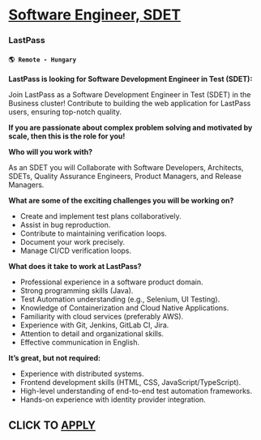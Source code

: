 # [Software Engineer, SDET](https://www.remotewlb.com/apply/software-engineer-sdet-108559)  
### LastPass  
#### `🌎 Remote - Hungary`  

**LastPass is looking for Software Development Engineer in Test (SDET):**

Join LastPass as a Software Development Engineer in Test (SDET) in the Business cluster! Contribute to building the web application for LastPass users, ensuring top-notch quality.

**If you are passionate about complex problem solving and motivated by scale, then this is the role for you!**

**Who will you work with?**

As an SDET you will Collaborate with Software Developers, Architects, SDETs, Quality Assurance Engineers, Product Managers, and Release Managers.

**What are some of the exciting challenges you will be working on?**

  * Create and implement test plans collaboratively.
  * Assist in bug reproduction.
  * Contribute to maintaining verification loops.
  * Document your work precisely.
  * Manage CI/CD verification loops.

**What does it take to work at LastPass?**

  * Professional experience in a software product domain.
  * Strong programming skills (Java).
  * Test Automation understanding (e.g., Selenium, UI Testing).
  * Knowledge of Containerization and Cloud Native Applications.
  * Familiarity with cloud services (preferably AWS).
  * Experience with Git, Jenkins, GitLab CI, Jira.
  * Attention to detail and organizational skills.
  * Effective communication in English.

**It’s great, but not required:**

  * Experience with distributed systems.
  * Frontend development skills (HTML, CSS, JavaScript/TypeScript).
  * High-level understanding of end-to-end test automation frameworks.
  * Hands-on experience with identity provider integration.

  
## CLICK TO [APPLY](https://www.remotewlb.com/apply/software-engineer-sdet-108559)

